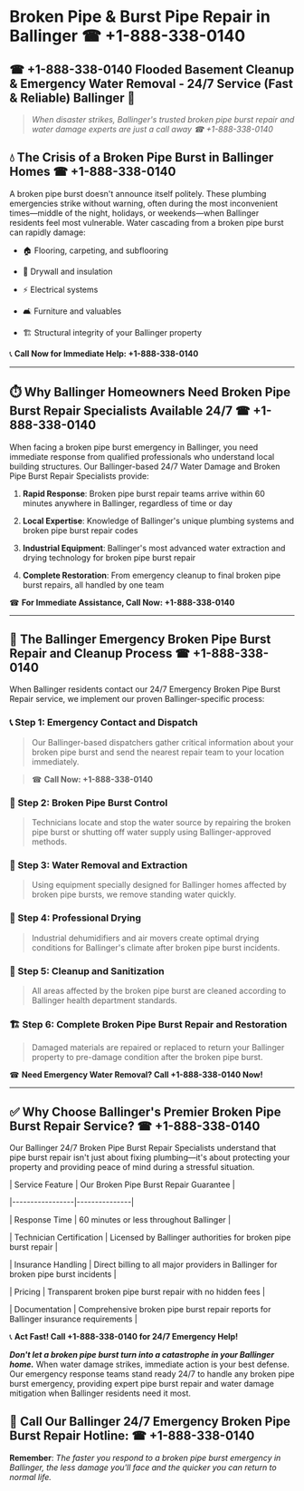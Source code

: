 # Broken Pipe & Burst Pipe Repair in Ballinger ☎ +1-888-338-0140  
## ☎ +1-888-338-0140 Flooded Basement Cleanup & Emergency Water Removal - 24/7 Service (Fast & Reliable) Ballinger 🚨  

> *When disaster strikes, Ballinger's trusted broken pipe burst repair and water damage experts are just a call away ☎ +1-888-338-0140*  

## 💧 The Crisis of a Broken Pipe Burst in Ballinger Homes ☎ +1-888-338-0140  

A broken pipe burst doesn't announce itself politely. These plumbing emergencies strike without warning, often during the most inconvenient times—middle of the night, holidays, or weekends—when Ballinger residents feel most vulnerable. Water cascading from a broken pipe burst can rapidly damage:  

* 🏠 Flooring, carpeting, and subflooring  
* 🧱 Drywall and insulation  
* ⚡ Electrical systems  
* 🛋️ Furniture and valuables  
* 🏗️ Structural integrity of your Ballinger property  

📞 **Call Now for Immediate Help: +1-888-338-0140**  

---  

## ⏱️ Why Ballinger Homeowners Need Broken Pipe Burst Repair Specialists Available 24/7 ☎ +1-888-338-0140  

When facing a broken pipe burst emergency in Ballinger, you need immediate response from qualified professionals who understand local building structures. Our Ballinger-based 24/7 Water Damage and Broken Pipe Burst Repair Specialists provide:  

1. **Rapid Response**: Broken pipe burst repair teams arrive within 60 minutes anywhere in Ballinger, regardless of time or day  
2. **Local Expertise**: Knowledge of Ballinger's unique plumbing systems and broken pipe burst repair codes  
3. **Industrial Equipment**: Ballinger's most advanced water extraction and drying technology for broken pipe burst repair  
4. **Complete Restoration**: From emergency cleanup to final broken pipe burst repairs, all handled by one team  

☎ **For Immediate Assistance, Call Now: +1-888-338-0140**  

---  

## 🔧 The Ballinger Emergency Broken Pipe Burst Repair and Cleanup Process ☎ +1-888-338-0140  

When Ballinger residents contact our 24/7 Emergency Broken Pipe Burst Repair service, we implement our proven Ballinger-specific process:  

### 📞 Step 1: Emergency Contact and Dispatch  
> Our Ballinger-based dispatchers gather critical information about your broken pipe burst and send the nearest repair team to your location immediately.  
> ☎ **Call Now: +1-888-338-0140**  

### 🚿 Step 2: Broken Pipe Burst Control  
> Technicians locate and stop the water source by repairing the broken pipe burst or shutting off water supply using Ballinger-approved methods.  

### 🌊 Step 3: Water Removal and Extraction  
> Using equipment specially designed for Ballinger homes affected by broken pipe bursts, we remove standing water quickly.  

### 💨 Step 4: Professional Drying  
> Industrial dehumidifiers and air movers create optimal drying conditions for Ballinger's climate after broken pipe burst incidents.  

### 🧼 Step 5: Cleanup and Sanitization  
> All areas affected by the broken pipe burst are cleaned according to Ballinger health department standards.  

### 🏗️ Step 6: Complete Broken Pipe Burst Repair and Restoration  
> Damaged materials are repaired or replaced to return your Ballinger property to pre-damage condition after the broken pipe burst.  

☎ **Need Emergency Water Removal? Call +1-888-338-0140 Now!**  

---  

## ✅ Why Choose Ballinger's Premier Broken Pipe Burst Repair Service? ☎ +1-888-338-0140  

Our Ballinger 24/7 Broken Pipe Burst Repair Specialists understand that pipe burst repair isn't just about fixing plumbing—it's about protecting your property and providing peace of mind during a stressful situation.  

| Service Feature | Our Broken Pipe Burst Repair Guarantee |  
|-----------------|---------------|  
| Response Time | 60 minutes or less throughout Ballinger |  
| Technician Certification | Licensed by Ballinger authorities for broken pipe burst repair |  
| Insurance Handling | Direct billing to all major providers in Ballinger for broken pipe burst incidents |  
| Pricing | Transparent broken pipe burst repair with no hidden fees |  
| Documentation | Comprehensive broken pipe burst repair reports for Ballinger insurance requirements |  

📞 **Act Fast! Call +1-888-338-0140 for 24/7 Emergency Help!**  

***Don't let a broken pipe burst turn into a catastrophe in your Ballinger home.*** When water damage strikes, immediate action is your best defense. Our emergency response teams stand ready 24/7 to handle any broken pipe burst emergency, providing expert pipe burst repair and water damage mitigation when Ballinger residents need it most.  

## 📱 Call Our Ballinger 24/7 Emergency Broken Pipe Burst Repair Hotline: ☎ +1-888-338-0140  

**Remember**: *The faster you respond to a broken pipe burst emergency in Ballinger, the less damage you'll face and the quicker you can return to normal life.*